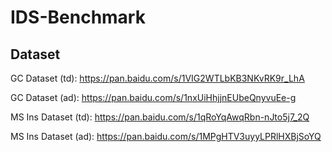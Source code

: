 # IDS-Benchmark

##  Dataset
GC Dataset (td): https://pan.baidu.com/s/1VIG2WTLbKB3NKvRK9r_LhA

GC Dataset (ad): https://pan.baidu.com/s/1nxUiHhjjnEUbeQnyvuEe-g

MS Ins Dataset (td): https://pan.baidu.com/s/1qRoYqAwqRbn-nJto5j7_2Q

MS Ins Dataset (ad): https://pan.baidu.com/s/1MPgHTV3uyyLPRlHXBjSoYQ
